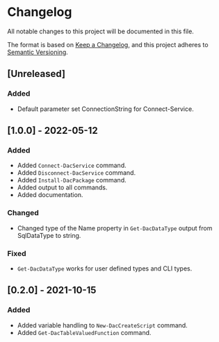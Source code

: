 # Changelog

All notable changes to this project will be documented in this file.

The format is based on [Keep a Changelog](https://keepachangelog.com/en/1.0.0/),
and this project adheres to [Semantic Versioning](https://semver.org/spec/v2.0.0.html).

## [Unreleased]

### Added

- Default parameter set ConnectionString for Connect-Service.

## [1.0.0] - 2022-05-12

### Added

- Added `Connect-DacService` command.
- Added `Disconnect-DacService` command.
- Added `Install-DacPackage` command.
- Added output to all commands.
- Added documentation.

### Changed

- Changed type of the Name property in `Get-DacDataType` output from SqlDataType to string.

### Fixed

- `Get-DacDataType` works for user defined types and CLI types.

## [0.2.0] - 2021-10-15

### Added

- Added variable handling to `New-DacCreateScript` command.
- Added `Get-DacTableValuedFunction` command.

<!-- markdownlint-configure-file {"MD024": { "siblings_only": true } } -->
